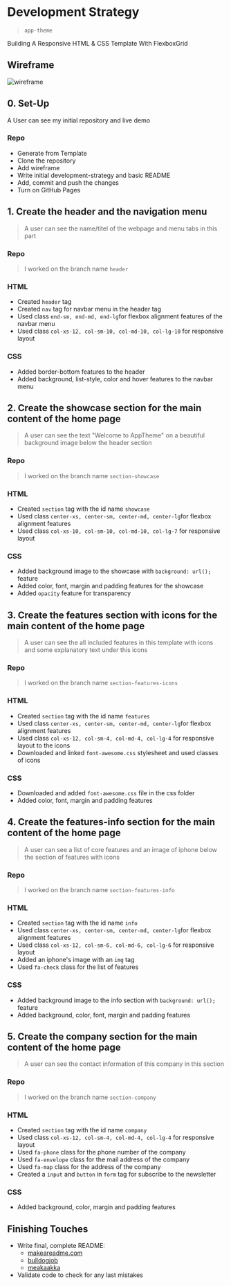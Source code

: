# Development Strategy

> `app-theme`

Building A Responsive HTML & CSS Template With FlexboxGrid

## Wireframe

<!-- include a wireframe for your project in this repository, and display it here -->
<!-- wireframe.cc is a good site for getting started with wireframes -->
![wireframe]()

## 0. Set-Up

A User can see my initial repository and live demo

### Repo

- Generate from Template
- Clone the repository
- Add wireframe
- Write initial development-strategy and basic README
- Add, commit and push the changes
- Turn on GitHub Pages

## 1. Create the header and the navigation menu

> A user can see the name/titel of the webpage and menu tabs in this part

### Repo

> I worked on the branch name `header`

### HTML

* Created `header` tag
* Created `nav` tag for navbar menu in the header tag
* Used class `end-sm, end-md, end-lg`for flexbox alignment features of the navbar menu
* Used class `col-xs-12, col-sm-10, col-md-10, col-lg-10` for responsive layout

### CSS

* Added border-bottom features to the header
* Added background, list-style, color and hover features to the navbar menu

## 2. Create the showcase section for the main content of the home page

> A user can see the text "Welcome to AppTheme" on a beautiful background image below the header section

### Repo

> I worked on the branch name `section-showcase`

### HTML

* Created `section` tag with the id name `showcase`
* Used class `center-xs, center-sm, center-md, center-lg`for flexbox alignment features
* Used class `col-xs-10, col-sm-10, col-md-10, col-lg-7` for responsive layout

### CSS

* Added background image to the showcase with `background: url();` feature
* Added color, font, margin and padding features for the showcase
* Added `opacity` feature for transparency

## 3. Create the features section with icons for the main content of the home page

> A user can see the all included features in this template with icons and some explanatory text under this icons

### Repo

> I worked on the branch name `section-features-icons`

### HTML

* Created `section` tag with the id name `features`
* Used class `center-xs, center-sm, center-md, center-lg`for flexbox alignment features
* Used class `col-xs-12, col-sm-4, col-md-4, col-lg-4` for responsive layout to the icons
* Downloaded and linked `font-awesome.css` stylesheet and used classes of icons


### CSS

* Downloaded and added `font-awesome.css` file in the css folder
* Added color, font, margin and padding features 

## 4. Create the features-info section for the main content of the home page

> A user can see a list of core features and an image of iphone below the section of features with icons

### Repo

> I worked on the branch name `section-features-info`

### HTML

* Created `section` tag with the id name `info`
* Used class `center-xs, center-sm, center-md, center-lg`for flexbox alignment features
* Used class `col-xs-12, col-sm-6, col-md-6, col-lg-6` for responsive layout
* Added an iphone's image with an `img` tag
* Used `fa-check` class for the list of features

### CSS

* Added background image to the info section with `background: url();` feature
* Added background, color, font, margin and padding features

## 5. Create the company section for the main content of the home page

> A user can see the contact information of this company in this section

### Repo

> I worked on the branch name `section-company`

### HTML

* Created `section` tag with the id name `company`
* Used class `col-xs-12, col-sm-4, col-md-4, col-lg-4` for responsive layout
* Used `fa-phone` class for the phone number of the company
* Used `fa-envelope` class for the mail address of the company
* Used `fa-map` class for the address of the company
* Created a `input` and `button` in `form` tag for subscribe to the newsletter

### CSS

* Added background, color, margin and padding features

## Finishing Touches

- Write final, complete README:
  - [makeareadme.com](https://www.makeareadme.com/)
  - [bulldogjob](https://bulldogjob.com/news/449-how-to-write-a-good-readme-for-your-github-project)
  - [meakaakka](https://medium.com/@meakaakka/a-beginners-guide-to-writing-a-kickass-readme-7ac01da88ab3)
- Validate code to check for any last mistakes

